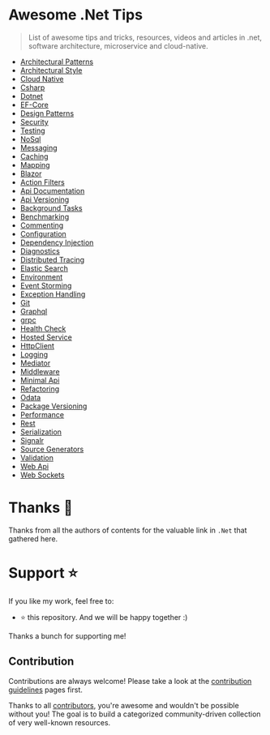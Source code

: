 # Awesome .Net Tips

> List of awesome tips and tricks, resources, videos and articles in .net, software architecture, microservice and cloud-native.


* [Architectural Patterns](architectural-patterns/index.md)
* [Architectural Style](architectural-style/index.md)
* [Cloud Native](cloud-native/index.md)
* [Csharp](csharp/index.md)
* [Dotnet](dotnet/index.md)
* [EF-Core](ef-core/index.md)
* [Design Patterns](design-patterns/index.md)
* [Security](security/index.md)
* [Testing](testing/index.md)
* [NoSql](nosql/index.md)
* [Messaging](messaging/index.md)
* [Caching](caching.md)
* [Mapping](mapping.md)
* [Blazor](blazor.md)
* [Action Filters](action-filters.md)
* [Api Documentation](api-documentation.md)
* [Api Versioning](api-versioning.md)
* [Background Tasks](background-tasks.md)
* [Benchmarking](benchmarking.md)
* [Commenting](commenting.md)
* [Configuration](configuration.md)
* [Dependency Injection](dependency-injection.md)
* [Diagnostics](diagnostics.md)
* [Distributed Tracing](distributed-tracing.md)
* [Elastic Search](elastic-search.md)
* [Environment](environment.md)
* [Event Storming](event-storming.md)
* [Exception Handling](exception-handling.md)
* [Git](git.md)
* [Graphql](graphql.md)
* [grpc](grpc.md)
* [Health Check](health-check.md)
* [Hosted Service](hosted-service.md)
* [HttpClient](httpclient.md)
* [Logging](logging.md)
* [Mediator](mediator.md)
* [Middleware](middleware.md)
* [Minimal Api](minimal-api.md)
* [Refactoring](refactoring.md)
* [Odata](odata.md)
* [Package Versioning](package-versioning.md)
* [Performance](performance.md)
* [Rest](rest.md)
* [Serialization](serialization.md)
* [Signalr](signalr.md)
* [Source Generators](source-generators.md)
* [Validation](validation.md)
* [Web Api](web-api.md)
* [Web Sockets](web-sockets.md)

# Thanks :pray:
Thanks from all the authors of contents for the valuable link in `.Net` that gathered here.

# Support ⭐
If you like my work, feel free to:

- ⭐ this repository. And we will be happy together :)


Thanks a bunch for supporting me!

## Contribution

Contributions are always welcome! Please take a look at the [contribution guidelines](https://github.com/meysamhadeli/awesome-dotnet-tips/blob/main/contributing.md) pages first.

Thanks to all [contributors](https://github.com/meysamhadeli/awesome-dotnet-tips/graphs/contributors), you're awesome and wouldn't be possible without you! The goal is to build a categorized community-driven collection of very well-known resources.
